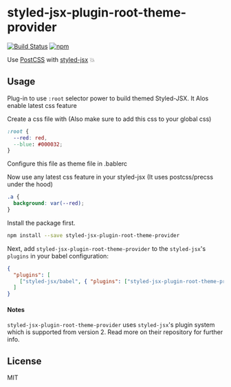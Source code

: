 # styled-jsx-plugin-root-theme-provider

[![Build Status](https://travis-ci.org/nawaf331/styled-jsx-plugin-root-theme-provider.svg?branch=master)](https://travis-ci.org/nawaf331/styled-jsx-plugin-root-theme-provider)
[![npm](https://img.shields.io/npm/v/styled-jsx-plugin-root-theme-provider.svg)](https://www.npmjs.com/package/styled-jsx-plugin-root-theme-provider)

Use [PostCSS](https://github.com/postcss/postcss) with
[styled-jsx](https://github.com/zeit/styled-jsx) 💥

## Usage

Plug-in to use `:root` selector power to build themed Styled-JSX. It Alos enable latest css feature

Create a css file with (Also make sure to add this css to your global css)
```css
:root {
  --red: red,
  --blue: #000032;
}
```

Configure this file as theme file in .bablerc

Now use any latest css feature in your styled-jsx (It uses postcss/precss under the hood)
```css
.a {
  background: var(--red);
}

```

Install the package first.

```bash
npm install --save styled-jsx-plugin-root-theme-provider
```

Next, add `styled-jsx-plugin-root-theme-provider` to the `styled-jsx`'s `plugins` in your
babel configuration:

```json
{
  "plugins": [
    ["styled-jsx/babel", { "plugins": ["styled-jsx-plugin-root-theme-provider", {"themeFilePath": "./assets/theme.css"}]}]
  ]
}
```

#### Notes

`styled-jsx-plugin-root-theme-provider` uses `styled-jsx`'s plugin system which is supported
from version 2. Read more on their repository for further info.

## License

MIT
